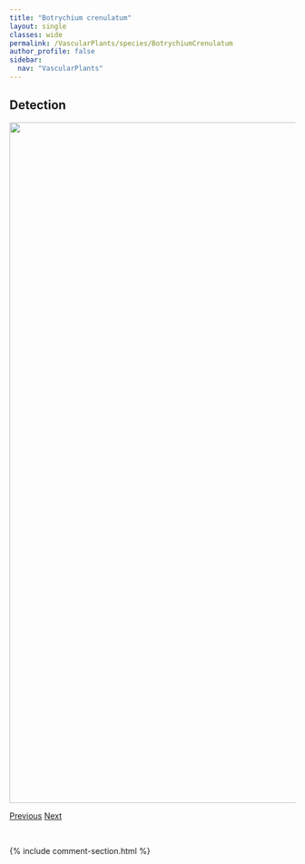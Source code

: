 ```yaml
---
title: "Botrychium crenulatum"
layout: single
classes: wide
permalink: /VascularPlants/species/BotrychiumCrenulatum
author_profile: false
sidebar:
  nav: "VascularPlants"
---
```


<h2>Detection</h2>

<a href="https://drive.google.com/uc?export=view&id=1T34lKBVOIrfIGPihjJcUoY6jDl92Qc5O">
<img src="https://drive.google.com/uc?export=view&id=1T34lKBVOIrfIGPihjJcUoY6jDl92Qc5O" height = "1200" width = "800">
</a>


<a href="/DevelopmentWebsite/VascularPlants/species/Botrychium" class="pagination--pager" title="Botrychium">Previous</a> <a href="/DevelopmentWebsite/VascularPlants/species/BotrypusVirginianus" class="pagination--pager" title="Botrypus virginianus">Next</a>

<p>&nbsp;</p>

{% include comment-section.html %}
